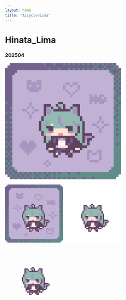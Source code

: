 ```yaml
---
layout: home
title: "Aisycle/Lima"
---
```

# Hinata_Lima
### 202504
![Limagif](img/lima/lima.gif)

![Lima192gif](img/lima/lima_192.gif)
![Lima192xgif](img/lima/lima_192_x.gif)

![limapng](img/lima/lima.png)
